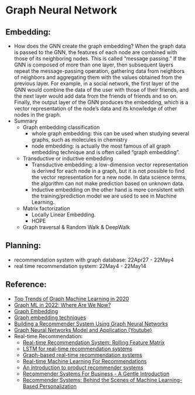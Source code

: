 # Graph Neural Network

## Embedding:
* How does the GNN create the graph embedding? When the graph data is passed to the GNN, the features of each node are combined with those of its neighboring nodes. This is called “message passing.” If the GNN is composed of more than one layer, then subsequent layers repeat the message-passing operation, gathering data from neighbors of neighbors and aggregating them with the values obtained from the previous layer. For example, in a social network, the first layer of the GNN would combine the data of the user with those of their friends, and the next layer would add data from the friends of friends and so on. Finally, the output layer of the GNN produces the embedding, which is a vector representation of the node’s data and its knowledge of other nodes in the graph.
* Summary
  * Graph embedding classification 
    * whole graph embedding: this can be used when studying several graphs, such as molecules in chemistry
    * node embedding: is actually the most famous of all graph embedding technique and is often called “graph embedding”.
  * Transductive or inductive embedding
    * Transductive embedding: a low-dimension vector representation is derived for each node in a graph, but it is not possible to find the vector representation for a new node. In data science terms, the algorithm can not make prediction based on unknown data.
    * Inductive embedding on the other hand is more consistent with the training/prediction model we are used to see in Machine Learning. 
  * Matrix factorization
    * Locally Linear Embedding.
    * HOPE
  * Graph traversal & Random Walk & DeepWalk

## Planning:
* recommendation system with graph database: 22Apr27 - 22May4
* real time recommendation system: 22May4 - 22May14

## Reference:
* [Top Trends of Graph Machine Learning in 2020](https://towardsdatascience.com/top-trends-of-graph-machine-learning-in-2020-1194175351a3)
* [Graph ML in 2022: Where Are We Now?](https://towardsdatascience.com/graph-ml-in-2022-where-are-we-now-f7f8242599e0) 
* [Graph Embedding](https://dmccreary.medium.com/understanding-graph-embeddings-79342921a97f) 
* [Graph embedding techniques](https://medium.com/@st3llasia/graph-embedding-techniques-7d5386c88c5)
* [Building a Recommender System Using Graph Neural Networks](https://medium.com/decathlontechnology/building-a-recommender-system-using-graph-neural-networks-2ee5fc4e706d)
* [Graph Neural Networks Model and Application (Youtube)](https://www.youtube.com/watch?v=zCEYiCxrL_0)
* Real-time Recommendation:
   * [Real-time Recommendation System: Rolling Feature Matrix](https://towardsdatascience.com/real-time-recommendation-system-rolling-feature-matrix-f5ca701439df)
   * [LSTM for real-time recommendation systems](https://bond-kirill-alexandrovich.medium.com/lstm-for-real-time-recommendation-systems-f5191d564be5)
   * [Graph-based real-time recommendation systems](https://medium.com/quantyca/graph-based-real-time-recommendation-systems-8a6b3909b603)
   * [Real-time Machine Learning For Recommendations](https://eugeneyan.com/writing/real-time-recommendations/)
   * [An introduction to product recommender systems](https://www.dynamicyield.com/lesson/introduction-to-product-recommender-systems/)
   * [Recommender Systems For Business - A Gentle Introduction](https://www.width.ai/post/recommender-systems-recommendation-systems)
   * [Recommender Systems: Behind the Scenes of Machine Learning-Based Personalization](https://www.altexsoft.com/blog/recommender-system-personalization/)
